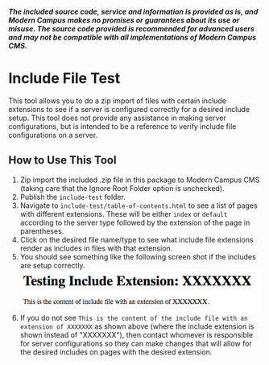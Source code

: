 ***The included source code, service and information is provided as is, and Modern Campus makes no promises or guarantees about its use or misuse. The source code provided is recommended for advanced users and may not be compatible with all implementations of Modern Campus CMS.***

# Include File Test
This tool allows you to do a zip import of files with certain include extensions to see if a server is configured correctly for a desired include setup. This tool does not provide any assistance in making server configurations, but is intended to be a reference to verify include file configurations on a server. 

## How to Use This Tool
 1. Zip import the included .zip file in this package to Modern Campus CMS (taking care that the Ignore Root Folder option is unchecked).
 2. Publish the `include-test` folder.
 3. Navigate to `include-test/table-of-contents.html` to see a list of pages with different extensions. These will be either `index` or `default` according to the server type followed by the extension of the page in parentheses. 
 4. Click on the desired file name/type to see what include file extensions render as includes in files with that extension. 
 5. You should see something like the following screen shot if the includes are setup correctly.
 ![Include File Test Screen Shot](include-test-output.png)
 6. If you do not see `This is the content of the include file with an extension of XXXXXXX` as shown above (where the include extension is shown instead of "XXXXXXX"), then contact whomever is responsible for server configurations so they can make changes that will allow for the desired includes on pages with the desired extension. 